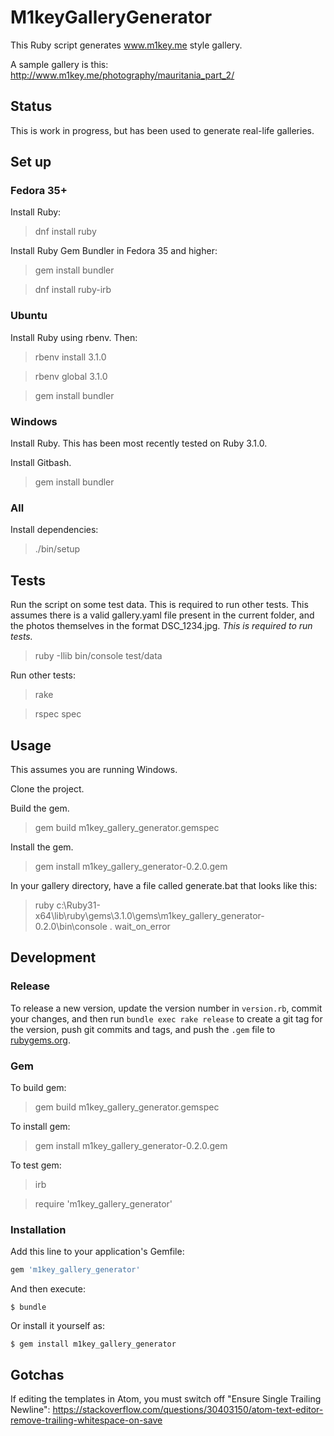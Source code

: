 # M1keyGalleryGenerator

This Ruby script generates www.m1key.me style gallery.

A sample gallery is this: http://www.m1key.me/photography/mauritania_part_2/

## Status

This is work in progress, but has been used to generate real-life galleries.

## Set up

### Fedora 35+

Install Ruby:

> dnf install ruby

Install Ruby Gem Bundler in Fedora 35 and higher:

> gem install bundler

> dnf install ruby-irb


### Ubuntu

Install Ruby using rbenv. Then:

> rbenv install 3.1.0

> rbenv global 3.1.0

> gem install bundler

### Windows

Install Ruby. This has been most recently tested on Ruby 3.1.0.

Install Gitbash.

> gem install bundler

### All

Install dependencies:

> ./bin/setup

## Tests

Run the script on some test data. This is required to run other tests.
This assumes there is a valid gallery.yaml file present in the current folder,
and the photos themselves in the format DSC_1234.jpg.
*This is required to run tests.*

> ruby -Ilib bin/console test/data

Run other tests:

> rake

> rspec spec

## Usage

This assumes you are running Windows.

Clone the project.

Build the gem.

> gem build m1key_gallery_generator.gemspec

Install the gem.

> gem install m1key_gallery_generator-0.2.0.gem

In your gallery directory, have a file called generate.bat that looks like this:

> ruby c:\Ruby31-x64\lib\ruby\gems\3.1.0\gems\m1key_gallery_generator-0.2.0\bin\console . wait_on_error

## Development

### Release

To release a new version, update the version number in `version.rb`,
commit your changes,
and then run `bundle exec rake release` to create a git tag for the version,
push git commits and tags, and push the `.gem` file to [rubygems.org](https://rubygems.org).

### Gem

To build gem:
> gem build m1key_gallery_generator.gemspec

To install gem:
> gem install m1key_gallery_generator-0.2.0.gem

To test gem:
> irb

> require 'm1key_gallery_generator'

### Installation

Add this line to your application's Gemfile:

```ruby
gem 'm1key_gallery_generator'
```

And then execute:

    $ bundle

Or install it yourself as:

    $ gem install m1key_gallery_generator

## Gotchas

If editing the templates in Atom, you must switch off "Ensure Single Trailing
Newline": https://stackoverflow.com/questions/30403150/atom-text-editor-remove-trailing-whitespace-on-save
